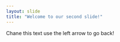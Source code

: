 ```yaml
---
layout: slide
title: "Welcome to our second slide!"
---
```

Chane this text
use the left arrow to go back!
